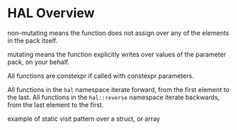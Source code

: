 # HAL Overview

non-mutating means the function does not assign over any of the elements in the
pack itself.

mutating means the function explicitly writes over values of the parameter pack,
on your behalf.

All functions are constexpr if called with constexpr parameters.

All functions in the `hal` namespace iterate forward, from the first element to
the last. All functions in the `hal::reverse` namespace iterate backwards, from
the last element to the first.

example of static visit pattern over a struct, or array
